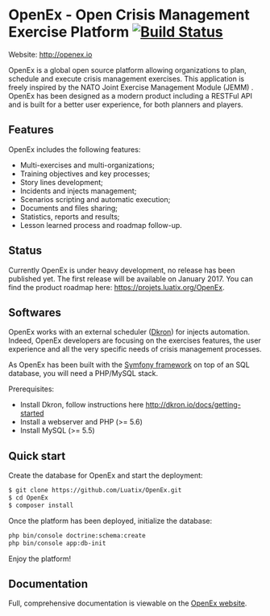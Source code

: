 # OpenEx - Open Crisis Management Exercise Platform [![Build Status](https://api.travis-ci.org/Luatix/OpenEx.svg?branch=master)](https://travis-ci.org/Luatix/OpenEx)

Website: http://openex.io

OpenEx is a global open source platform allowing organizations to plan, schedule and execute crisis management exercises. This application is freely inspired by the NATO Joint Exercise Management Module (JEMM) . OpenEx has been designed as a modern product including a RESTFul API and is built for a better user experience, for both planners and players.

## Features

OpenEx includes the following features:

- Multi-exercises and multi-organizations;
- Training objectives and key processes;
- Story lines development;
- Incidents and injects management;
- Scenarios scripting and automatic execution;
- Documents and files sharing;
- Statistics, reports and results;
- Lesson learned process and roadmap follow-up.

## Status

Currently OpenEx is under heavy development, no release has been published yet. The first release will be available on January 2017. You can find the product roadmap here: https://projets.luatix.org/OpenEx.

## Softwares

OpenEx works with an external scheduler ([Dkron](http://dkron.io)) for injects automation. Indeed, OpenEx developers are focusing on the exercises features, the user experience and all the very specific needs of crisis management processes.
 
As OpenEx has been built with the [Symfony framework](https://symfony.com) on top of an SQL database, you will need a PHP/MySQL stack.

Prerequisites:
 
- Install Dkron, follow instructions here http://dkron.io/docs/getting-started
- Install a webserver and PHP (>= 5.6)
- Install MySQL (>= 5.5)

## Quick start

Create the database for OpenEx and start the deployment:

```bash
$ git clone https://github.com/Luatix/OpenEx.git
$ cd OpenEx
$ composer install
```

Once the platform has been deployed, initialize the database:

```bash
php bin/console doctrine:schema:create
php bin/console app:db-init
```

Enjoy the platform!

## Documentation

Full, comprehensive documentation is viewable on the [OpenEx website](http://www.openex.io). 
